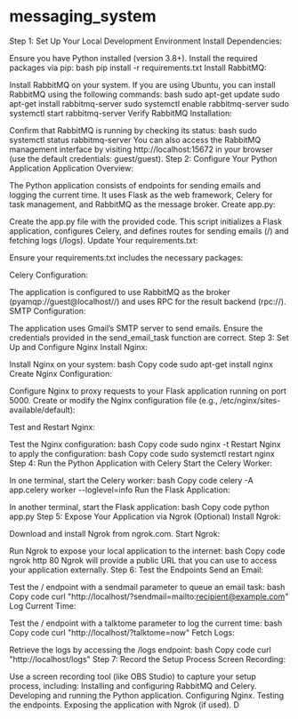 # messaging_system
Step 1: Set Up Your Local Development Environment
Install Dependencies:

Ensure you have Python installed (version 3.8+).
Install the required packages via pip:
bash
pip install -r requirements.txt
Install RabbitMQ:

Install RabbitMQ on your system. If you are using Ubuntu, you can install RabbitMQ using the following commands:
bash
sudo apt-get update
sudo apt-get install rabbitmq-server
sudo systemctl enable rabbitmq-server
sudo systemctl start rabbitmq-server
Verify RabbitMQ Installation:

Confirm that RabbitMQ is running by checking its status:
bash
sudo systemctl status rabbitmq-server
You can also access the RabbitMQ management interface by visiting http://localhost:15672 in your browser (use the default credentials: guest/guest).
Step 2: Configure Your Python Application
Application Overview:

The Python application consists of endpoints for sending emails and logging the current time. It uses Flask as the web framework, Celery for task management, and RabbitMQ as the message broker.
Create app.py:

Create the app.py file with the provided code. This script initializes a Flask application, configures Celery, and defines routes for sending emails (/) and fetching logs (/logs).
Update Your requirements.txt:

Ensure your requirements.txt includes the necessary packages:

Celery Configuration:

The application is configured to use RabbitMQ as the broker (pyamqp://guest@localhost//) and uses RPC for the result backend (rpc://).
SMTP Configuration:

The application uses Gmail’s SMTP server to send emails. Ensure the credentials provided in the send_email_task function are correct.
Step 3: Set Up and Configure Nginx
Install Nginx:

Install Nginx on your system:
bash
Copy code
sudo apt-get install nginx
Create Nginx Configuration:

Configure Nginx to proxy requests to your Flask application running on port 5000.
Create or modify the Nginx configuration file (e.g., /etc/nginx/sites-available/default):

Test and Restart Nginx:

Test the Nginx configuration:
bash
Copy code
sudo nginx -t
Restart Nginx to apply the configuration:
bash
Copy code
sudo systemctl restart nginx
Step 4: Run the Python Application with Celery
Start the Celery Worker:

In one terminal, start the Celery worker:
bash
Copy code
celery -A app.celery worker --loglevel=info
Run the Flask Application:

In another terminal, start the Flask application:
bash
Copy code
python app.py
Step 5: Expose Your Application via Ngrok (Optional)
Install Ngrok:

Download and install Ngrok from ngrok.com.
Start Ngrok:

Run Ngrok to expose your local application to the internet:
bash
Copy code
ngrok http 80
Ngrok will provide a public URL that you can use to access your application externally.
Step 6: Test the Endpoints
Send an Email:

Test the / endpoint with a sendmail parameter to queue an email task:
bash
Copy code
curl "http://localhost/?sendmail=mailto:recipient@example.com"
Log Current Time:

Test the / endpoint with a talktome parameter to log the current time:
bash
Copy code
curl "http://localhost/?talktome=now"
Fetch Logs:

Retrieve the logs by accessing the /logs endpoint:
bash
Copy code
curl "http://localhost/logs"
Step 7: Record the Setup Process
Screen Recording:

Use a screen recording tool (like OBS Studio) to capture your setup process, including:
Installing and configuring RabbitMQ and Celery.
Developing and running the Python application.
Configuring Nginx.
Testing the endpoints.
Exposing the application with Ngrok (if used).
D
